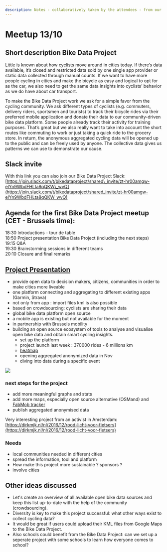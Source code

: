 ```yaml
---
description: Notes - collaboratively taken by the attendees - from our meetup on 13/10.
---
```


# Meetup 13/10

## Short description Bike Data Project <a id="Short-description-Bike-Data-Project"></a>

Little is known about how cyclists move around in cities today. If there’s data available, it’s closed and restricted data sold by one single app provider or static data collected through manual counts. If we want to have more people cycling in cities and make the bicycle as easy and logical to opt for as the car, we also need to get the same data insights into cyclists’ behavior as we do have about car transport.

To make the Bike Data Project work we ask for a simple favor from the cycling community. We ask different types of cyclists \(e.g. commuters, delivery riders, sportsmen and tourists\) to track their bicycle rides via their preferred mobile application and donate their data to our community-driven bike data platform. Some people already track their activity for training purposes. That’s great but we also really want to take into account the short routes like commuting to work or just taking a quick ride to the grocery store. In return, the anonymous aggregated cycling data will be opened up to the public and can be freely used by anyone. The collective data gives us patterns we can use to demonstrate our cause.

## Slack invite

With this link you can also join our Bike Data Project Slack: [https://join.slack.com/t/bikedataproject/shared\_invite/zt-hr00amgw-elYn9WbdFHLta8qQKW\_wvQ](https://join.slack.com/t/bikedataproject/shared_invite/zt-hr00amgw-elYn9WbdFHLta8qQKW_wvQ)

## Agenda for the first Bike Data Project meetup \(CET - Brussels time\): <a id="Agenda-for-the-first-Bike-Data-Project-meetup-CET---Brussels-time"></a>

18:30 Introductions - tour de table  
 18:50 Project presentation Bike Data Project \(including the next steps\)  
 19:15 Q&A  
 19:30 Brainstorming sessions in different teams  
 20:10 Closure and final remarks

## [Project Presentation](../introductory-presentation.md) <a id="Project-Presentation"></a>

* provide open data to decision makers, citizens, communities in order to make cities more liveable
* one platform connecting and aggregating to different existing apps \(Garmin, Strava\)
* not only from app : import files kml is also possible
* based on crowdsourcing: cyclists are sharing their data
* global bike data platform open source
* a mobile app is existing but not available for the moment
* in partnership with Brussels mobility
* building an open source ecosystem of tools to analyse and visualise open bike data and obtain smart cycling insights.
  * set up the platform
  * project launch last week : 370000 rides - 6 millions km
  * [heatmap](https://bikedataproject.github.io/heatmap-experiment/#5.35/48.83/4.137)
  * opening aggregated anonymized data in Nov
  * diving into data during a specific event

![](https://s3.standard.indie.host/pad-fabmob-io/uploads/upload_8400cc7e2606067c03c673e45319a089.png)

### next steps for the project <a id="next-steps-for-the-project"></a>

* add more meaningful graphs and stats
* add more maps, especially open source alternative \(OSMand\) and [FabMob tracker](https://oultim.frama.site/english-project-presentation)
* publish aggregated anonymised data

Very interesting project from an activist in Amsterdam: [https://dirkmjk.nl/nl/2016/12/rood-licht-voor-fietsers](https://dirkmjk.nl/nl/2016/12/rood-licht-voor-fietsers)

### Needs

* local communities needed in different cities
* spread the information, tool and platform
* How make this project more sustainable ? sponsors ? 
* involve cities

## Other ideas discussed <a id="Needs"></a>

* Let's create an overview of all available open bike data sources and keep this list up-to-date with the help of the community \(crowdsourcing\).
* Diversity is key to make this project successful: what other ways exist to collect cycling data?
* It would be great if users could upload their KML files from Google Maps to the Bike Data Project.
* Also schools could benefit from the Bike Data Project: can we set up a seperate project with some schools to learn how everyone comes to school?



